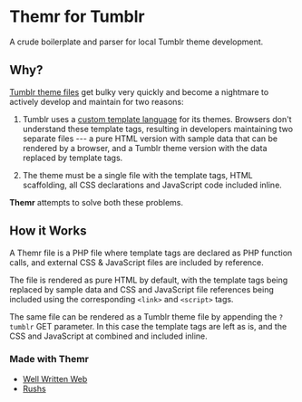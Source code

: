 Themr for Tumblr
============

A crude boilerplate and parser for local Tumblr theme development.



## Why?

[Tumblr theme files][tt] get bulky very quickly and become a nightmare to actively develop and maintain for two reasons:

1. Tumblr uses a [custom template language][tt] for its themes. Browsers don't understand these template tags, resulting in developers maintaining two separate files --- a pure HTML version with sample data that can be rendered by a browser, and a Tumblr theme version with the data replaced by template tags.

2. The theme must be a single file with the template tags, HTML scaffolding, all CSS declarations and JavaScript code included inline. 

**Themr** attempts to solve both these problems.



## How it Works

A Themr file is a PHP file where template tags are declared as PHP function calls, and external CSS & JavaScript files are included by reference.

The file is rendered as pure HTML by default, with the template tags being replaced by sample data and CSS and JavaScript file references being included using the corresponding `<link>` and `<script>` tags.

The same file can be rendered as a Tumblr theme file by appending the `?tumblr` GET parameter. In this case the template tags are left as is, and the CSS and JavaScript at combined and included inline.



### Made with Themr

- [Well Written Web](http://wellwrittenweb.tumblr.com/)
- [Rushs](http://rushs.tumblr.com)



[tt]:http://www.tumblr.com/docs/en/custom_themes
